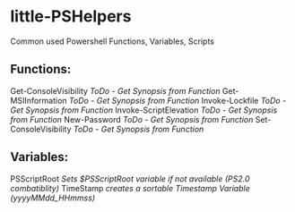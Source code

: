 ﻿# little-PSHelpers
Common used Powershell Functions, Variables, Scripts

  ## Functions:
Get-ConsoleVisibility
*ToDo - Get Synopsis from Function*
Get-MSIInformation
*ToDo - Get Synopsis from Function*
Invoke-Lockfile
*ToDo - Get Synopsis from Function*
Invoke-ScriptElevation
*ToDo - Get Synopsis from Function*
New-Password
*ToDo - Get Synopsis from Function*
Set-ConsoleVisibility
*ToDo - Get Synopsis from Function*

  ## Variables:
PSScriptRoot
*Sets $PSScriptRoot  variable if not available (PS2.0 combatiblity)*
TimeStamp
*creates a sortable Timestamp Variable (yyyyMMdd_HHmmss)*
